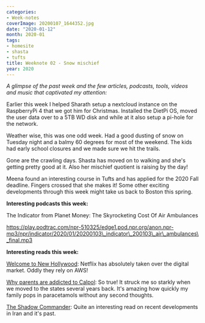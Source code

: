 ```yaml
---
categories:
- Week-notes
coverImage: 20200107_1644352.jpg
date: "2020-01-12"
month: 2020-01
tags:
- homesite
- shasta
- tufts
title: Weeknote 02 - Snow mischief
year: 2020
---
```


_A glimpse of the past week and the few articles, podcasts, tools, videos and music that captivated my attention:_

Earlier this week I helped Sharath setup a nextcloud instance on the RaspberryPi 4 that we got him for Christmas. Installed the DietPi OS, moved the user data over to a 5TB WD disk and while at it also setup a pi-hole for the network.

Weather wise, this was one odd week. Had a good dusting of snow on Tuesday night and a balmy 60 degrees for most of the weekend. The kids had early school closures and we made sure we hit the trails.

Gone are the crawling days. Shasta has moved on to walking and she's getting pretty good at it. Also her mischief quotient is raising by the day!

Meena found an interesting course in Tufts and has applied for the 2020 Fall deadline. Fingers crossed that she makes it! Some other exciting developments through this week might take us back to Boston this spring.

**Interesting podcasts this week:**

The Indicator from Planet Money: The Skyrocketing Cost Of Air Ambulances

https://play.podtrac.com/npr-510325/edge1.pod.npr.org/anon.npr-mp3/npr/indicator/2020/01/20200103\_indicator\_200103\_air\_ambulances\_final.mp3

**Interesting reads this week:**

[Welcome to New Hollywood](https://outline.com/XDFmDn): Netflix has absolutely taken over the digital market. Oddly they rely on AWS!

[Why parents are addicted to Calpol](https://www.theguardian.com/lifeandstyle/2019/jun/04/why-parents-are-addicted-to-calpol): So true! It struck me so starkly when we moved to the states several years back. It's amazing how quickly my family pops in paracetamols without any second thoughts.

[The Shadow Commander](https://outline.com/3FULea): Quite an interesting read on recent developments in Iran and it's past.
